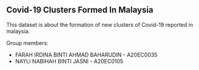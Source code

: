 ## Covid-19 Clusters Formed In Malaysia

This dataset is about the formation of new clusters of Covid-19 reported in malaysia. 


Group members:
* FARAH IRDINA BINTI AHMAD BAHARUDIN - A20EC0035
* NAYLI NABIHAH BINTI JASNI - A20EC0105
